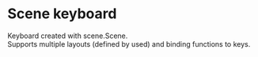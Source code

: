 Scene keyboard
==============

Keyboard created with scene.Scene.<br>
Supports multiple layouts (defined by used) and binding functions to keys.
